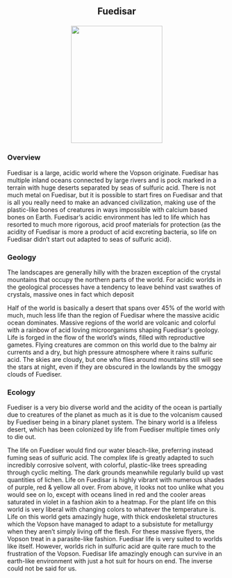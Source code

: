 <h2 align="center"> Fuedisar </center>
<p align="center">
<img src="https://github.com/Insculpo/Sandbox_Galaxy/blob/Galactic/Stellar_Abyss_Setting_Bible/Photo_Directory/Fuedisar.png" width="210" height="270">
</p>

### Overview

Fuedisar is a large, acidic world where the Vopson originate.  Fuedisar has multiple inland oceans connected by large rivers and is pock marked in a terrain with huge deserts separated by seas of sulfuric acid.  There is not much metal on Fuedisar, but it is possible to start fires on Fuedisar and that is all you really need to make an advanced civilization, making use of the plastic-like bones of creatures in ways impossible with calcium based bones on Earth.  Fuedisar’s acidic environment has led to life which has resorted to much more rigorous, acid proof materials for protection (as the acidity of Fuedisar is more a product of acid excreting bacteria, so life on Fuedisar didn’t start out adapted to seas of sulfuric acid).

### Geology

The landscapes are generally hilly with the brazen exception of the crystal mountains that occupy the northern parts of the world.  For acidic worlds in the geological processes have a tendency to leave behind vast swathes of crystals, massive ones in fact which deposit      

Half of the world is basically a desert that spans over 45% of the world with much, much less life than the region of Fuedisar where the massive acidic ocean dominates.  Massive regions of the world are volcanic and colorful with a rainbow of acid loving microorganisms shaping Fuedisar's geology.  Life is forged in the flow of the world’s winds, filled with reproductive gametes.  Flying creatures are common on this world due to the balmy air currents and a dry, but high pressure atmosphere where it rains sulfuric acid.  The skies are cloudy, but one who flies around mountains still will see the stars at night, even if they are obscured in the lowlands by the smoggy clouds of Fuediser.

### Ecology

Fuediser is a very bio diverse world and the acidity of the ocean is partially due to creatures of the planet as much as it is due to the volcanism caused by Fuediser being in a binary planet system.  The binary world is a lifeless desert, which has been colonized by life from Fuediser multiple times only to die out.

The life on Fuediser would find our water bleach-like, preferring instead fuming seas of sulfuric acid.  The complex life is greatly adapted to such incredibly corrosive solvent, with colorful, plastic-like trees spreading through cyclic melting.  The dark grounds meanwhile regularly build up vast quantities of lichen.  Life on Fuedisar is highly vibrant with numerous shades of purple, red & yellow all over. From above, it looks not too unlike what you would see on Io, except with oceans lined in red and the cooler areas saturated in violet in a fashion akin to a heatmap.  For the plant life on this world is very liberal with changing colors to whatever the temperature is.
Life on this world gets amazingly huge, with thick endoskeletal structures which the Vopson have managed to adapt to a subsistute for metallurgy when they aren’t simply living off the flesh.  For these massive flyers, the Vopson treat in a parasite-like fashion. Fuedisar life is very suited to worlds like itself.  However, worlds rich in sulfuric acid are quite rare much to the frustration of the Vopson.  Fuedisar life amazingly enough can survive in an earth-like environment with just a hot suit for hours on end.  The inverse could not be said for us.
